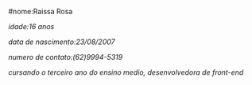 #nome:Raissa Rosa 

*idade:16 anos*

*data de nascimento:23/08/2007*

*numero de contato:(62)9994-5319*

*cursando o terceiro ano do ensino medio, desenvolvedora de front-end*
